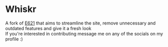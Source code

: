 # Whiskr
A fork of [E621](https://github.com/e621ng/e621ng) that aims to streamline the site, remove unnecessary and outdated features and give it a fresh look <br>
If you're interested in contributing message me on any of the socials on my profile :)
